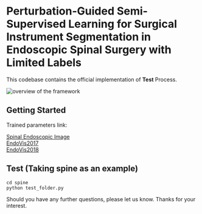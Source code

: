 # Perturbation-Guided Semi-Supervised Learning for Surgical Instrument Segmentation in Endoscopic Spinal Surgery with Limited Labels

This codebase contains the official implementation of **Test** Process.

![overview of the framework](https://github.com/chenvvenxin/Perturbation-Guided-Semi-Supervised-Learning-for-Surgical-Instrument-Segmentation/blob/main/docs/2.png)

## Getting Started

Trained parameters link:  

[Spinal Endoscopic Image](https://drive.google.com/file/d/1eIWbX5Dw2LeBJ5JSJijF_WF58ZPHT7vV/view?usp=sharing)  
[EndoVis2017](https://drive.google.com/file/d/1vfeKWUpx01ER_X40_HgbkPbpG1EoXvWF/view?usp=sharing)  
[EndoVis2018](https://drive.google.com/file/d/1q3hFvj-m0L_et5218qKe-cyRBUMoRPRI/view?usp=sharing)  

## Test (Taking spine as an example)
```console
cd spine
python test_folder.py
```

Should you have any further questions, please let us know. Thanks for your interest.
